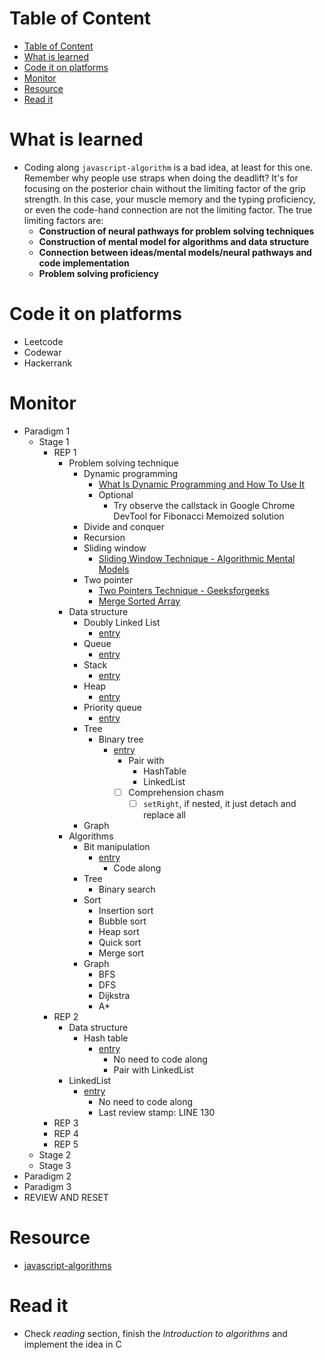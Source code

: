 # Table of Content
- [Table of Content](#table-of-content)
- [What is learned](#what-is-learned)
- [Code it on platforms](#code-it-on-platforms)
- [Monitor](#monitor)
- [Resource](#resource)
- [Read it](#read-it)

# What is learned
- Coding along `javascript-algorithm` is a bad idea, at least for this one. Remember why people use straps when doing the deadlift? It's for focusing on the posterior chain without the limiting factor of the grip strength. In this case, your muscle memory and the typing proficiency, or even the code-hand connection are not the limiting factor. The true limiting factors are: 
  - **Construction of neural pathways for problem solving techniques**
  - **Construction of mental model for algorithms and data structure** 
  - **Connection between ideas/mental models/neural pathways and code implementation**
  - **Problem solving proficiency**

# Code it on platforms
- Leetcode
- Codewar
- Hackerrank


# Monitor
- Paradigm 1 
  - Stage 1
    - REP 1
      - Problem solving technique
        - Dynamic programming
          - [What Is Dynamic Programming and How To Use It](https://www.youtube.com/watch?v=vYquumk4nWw&t=186s)
          - Optional
            - Try observe the callstack in Google Chrome DevTool for Fibonacci Memoized solution
        - Divide and conquer
        - Recursion
        - Sliding window
          - [Sliding Window Technique - Algorithmic Mental Models](https://www.youtube.com/watch?v=MK-NZ4hN7rs)
        - Two pointer
          - [Two Pointers Technique - Geeksforgeeks](https://www.geeksforgeeks.org/two-pointers-technique/)
          - [Merge Sorted Array](https://leetcode.com/problems/merge-sorted-array/)
      - Data structure
        - Doubly Linked List
          - [entry](https://github.com/trekhleb/javascript-algorithms/tree/master/src/data-structures/doubly-linked-list)
        - Queue
          - [entry](https://github.com/trekhleb/javascript-algorithms/tree/master/src/data-structures/queue)
        - Stack
          - [entry](https://github.com/trekhleb/javascript-algorithms/tree/master/src/data-structures/stack)
        - Heap
          - [entry](https://github.com/trekhleb/javascript-algorithms/tree/master/src/data-structures/heap)
        - Priority queue
          - [entry](https://github.com/trekhleb/javascript-algorithms/tree/master/src/data-structures/priority-queue)
        - Tree
          - Binary tree
            - [entry](https://github.com/trekhleb/javascript-algorithms/tree/master/src/data-structures/tree)
              - Pair with
                - HashTable
                - LinkedList
              - [ ] Comprehension chasm
                - [ ] ```setRight```, if nested, it just detach and replace all
        - Graph
      - Algorithms
        - Bit manipulation
          - [entry](https://github.com/trekhleb/javascript-algorithms/tree/master/src/algorithms/math/bits)
            - Code along
        - Tree
          - Binary search
        - Sort
          - Insertion sort
          - Bubble sort
          - Heap sort
          - Quick sort
          - Merge sort
        - Graph
          - BFS
          - DFS
          - Dijkstra
          - A*
    - REP 2
      - Data structure
        - Hash table
          - [entry](https://github.com/trekhleb/javascript-algorithms/tree/master/src/data-structures/hash-table)
            - No need to code along
            - Pair with LinkedList
      - LinkedList
        - [entry](https://github.com/trekhleb/javascript-algorithms/blob/master/src/data-structures/linked-list/LinkedList.js)
          - No need to code along
          - Last review stamp: LINE 130
    - REP 3
    - REP 4
    - REP 5
  - Stage 2
  - Stage 3
- Paradigm 2
- Paradigm 3
- REVIEW AND RESET

# Resource
- [javascript-algorithms](https://github.com/trekhleb/javascript-algorithms/tree/master/src/data-structures/linked-list)


# Read it
- Check *reading* section, finish the *Introduction to algorithms* and implement the idea in C
